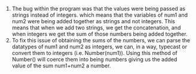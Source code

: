 1. The bug within the program was that the values were being passed as strings instead of integers. which means that the variables of num1 and num2 were being added together as strings and not integers. This means that when we add two strings, we get the concatenation, and when integers we get the sum of those numbers being added together.
2. To fix this issue of obtaining the sums of the numbers, we can parse the datatypes of num1 and num2 as integers, we can, in a way, typecast or convert them to integers (i.e. Number(num1)). Using this method of Number() will coerce them into being numbers giving us the added value of the sum num1+num2 a number.
